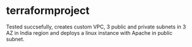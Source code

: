 # terraformproject

Tested succsefully, creates custom VPC, 3 public and private subnets in 3 AZ in India region and deploys a linux instance with Apache in public subnet.
